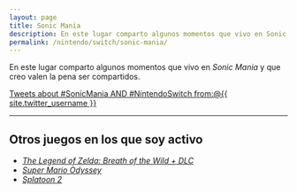 ```yaml
---
layout: page
title: Sonic Mania
description: En este lugar comparto algunos momentos que vivo en Sonic Mania y que creo valen la pena ser compartidos.
permalink: /nintendo/switch/sonic-mania/
---
```


En este lugar comparto algunos momentos que vivo en *Sonic Mania* y que creo valen la pena ser compartidos.

<a class="twitter-timeline"  href="https://twitter.com/search?q=%23SonicMania%20AND%20%23NintendoSwitch%20from%3A%40{{ site.twitter_username }}" data-widget-id="907627856313901056">Tweets about #SonicMania AND #NintendoSwitch from:@{{ site.twitter_username }}</a>
<script>!function(d,s,id){var js,fjs=d.getElementsByTagName(s)[0],p=/^http:/.test(d.location)?'http':'https';if(!d.getElementById(id)){js=d.createElement(s);js.id=id;js.src=p+"://platform.twitter.com/widgets.js";fjs.parentNode.insertBefore(js,fjs);}}(document,"script","twitter-wjs");</script>

<style>
    #twitter-widget-1 {
        width: 100% !important;
    }
</style>

---

## Otros juegos en los que soy activo

- [*The Legend of Zelda: Breath of the Wild + DLC*][1]
- [*Super Mario Odyssey*][2]
- [*Splatoon 2*][3]

[1]: /nintendo/switch/breath-of-the-wild/
[2]: /nintendo/switch/super-mario-odyssey/
[3]: /nintendo/switch/splatoon-2/